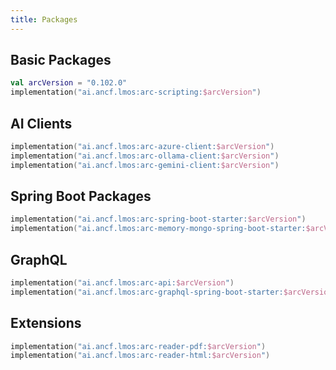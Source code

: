 ```yaml
---
title: Packages
---
```


## Basic Packages
```kts
val arcVersion = "0.102.0"
implementation("ai.ancf.lmos:arc-scripting:$arcVersion")
```

## AI Clients
```kts
implementation("ai.ancf.lmos:arc-azure-client:$arcVersion")
implementation("ai.ancf.lmos:arc-ollama-client:$arcVersion")
implementation("ai.ancf.lmos:arc-gemini-client:$arcVersion")
```

## Spring Boot Packages
```kts
implementation("ai.ancf.lmos:arc-spring-boot-starter:$arcVersion")
implementation("ai.ancf.lmos:arc-memory-mongo-spring-boot-starter:$arcVersion")
```

## GraphQL
```kts
implementation("ai.ancf.lmos:arc-api:$arcVersion")
implementation("ai.ancf.lmos:arc-graphql-spring-boot-starter:$arcVersion")
```

## Extensions 
```kts
implementation("ai.ancf.lmos:arc-reader-pdf:$arcVersion")
implementation("ai.ancf.lmos:arc-reader-html:$arcVersion")
```
